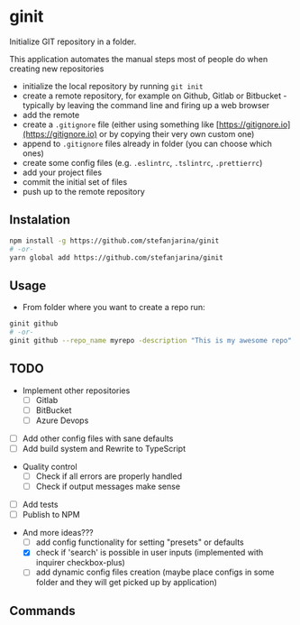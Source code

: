 # ginit

Initialize GIT repository in a folder.

This application automates the manual steps most of people do when creating new repositories

- initialize the local repository by running `git init`
- create a remote repository, for example on Github, Gitlab or Bitbucket - typically by leaving the command line and firing up a web browser
- add the remote
- create a `.gitignore` file (either using something like [https://gitignore.io](https://gitignore.io) or by copying their very own custom one)
- append to `.gitignore` files already in folder (you can choose which ones)
- create some config files (e.g. `.eslintrc`, `.tslintrc`, `.prettierrc`)
- add your project files
- commit the initial set of files
- push up to the remote repository

## Instalation

```sh
npm install -g https://github.com/stefanjarina/ginit
# -or-
yarn global add https://github.com/stefanjarina/ginit
```

## Usage

- From folder where you want to create a repo run:

```sh
ginit github
# -or-
ginit github --repo_name myrepo -description "This is my awesome repo"
```

## TODO

- Implement other repositories
  - [ ] Gitlab
  - [ ] BitBucket
  - [ ] Azure Devops
- [ ] Add other config files with sane defaults
- [ ] Add build system and Rewrite to TypeScript
- Quality control
  - [ ] Check if all errors are properly handled
  - [ ] Check if output messages make sense
- [ ] Add tests
- [ ] Publish to NPM
- And more ideas???
  - [ ] add config functionality for setting "presets" or defaults
  - [x] check if 'search' is possible in user inputs (implemented with inquirer checkbox-plus)
  - [ ] add dynamic config files creation (maybe place configs in some folder and they will get picked up by application)

## Commands
